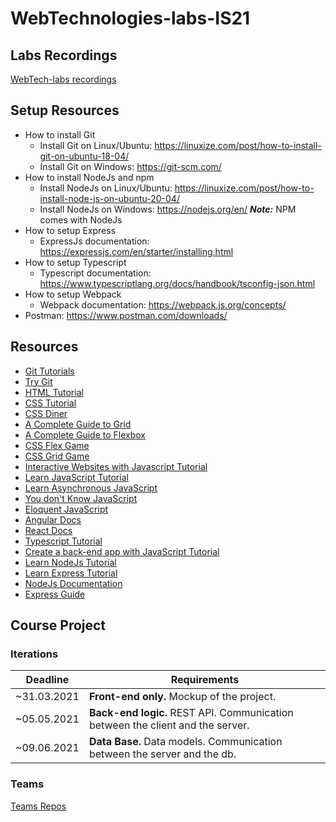 # WebTechnologies-labs-IS21

## Labs Recordings
[WebTech-labs recordings](https://drive.google.com/drive/folders/1cBoLKzPiDvdhuGxHicBSxKc5foKaUnZE?usp=sharing)

## Setup Resources
- How to install Git
  - Install Git on Linux/Ubuntu: https://linuxize.com/post/how-to-install-git-on-ubuntu-18-04/
  - Install Git on Windows: https://git-scm.com/
- How to install NodeJs and npm 
  - Install NodeJs on Linux/Ubuntu: https://linuxize.com/post/how-to-install-node-js-on-ubuntu-20-04/
  - Install NodeJs on Windows: https://nodejs.org/en/
**_Note:_** NPM comes with NodeJs
- How to setup Express
  - ExpressJs documentation: https://expressjs.com/en/starter/installing.html
 - How to setup Typescript
   - Typescript documentation: https://www.typescriptlang.org/docs/handbook/tsconfig-json.html
 - How to setup Webpack
   - Webpack documentation: https://webpack.js.org/concepts/  
 - Postman: https://www.postman.com/downloads/

## Resources
- [Git Tutorials](https://www.atlassian.com/git/tutorials)
- [Try Git](https://try.github.io/)
- [HTML Tutorial](https://www.codecademy.com/learn/learn-html)
- [CSS Tutorial](https://www.codecademy.com/learn/learn-css)
- [CSS Diner](https://flukeout.github.io/)
- [A Complete Guide to Grid](https://css-tricks.com/snippets/css/complete-guide-grid/)
- [A Complete Guide to Flexbox](https://css-tricks.com/snippets/css/a-guide-to-flexbox/)
- [CSS Flex Game](http://flexboxfroggy.com/)
- [CSS Grid Game](https://cssgridgarden.com/)
- [Interactive Websites with Javascript Tutorial](https://www.codecademy.com/learn/build-interactive-websites)
- [Learn JavaScript Tutorial](https://www.codecademy.com/learn/introduction-to-javascript)
- [Learn Asynchronous JavaScript](https://www.codecademy.com/learn/asynchronous-javascript)
- [You don't Know JavaScript](https://github.com/getify/You-Dont-Know-JS/blob/2nd-ed/get-started/README.md)
- [Eloquent JavaScript](https://github.com/amilajack/reading/blob/master/JavaScript/Eloquent%20JavaScript.pdf)
- [Angular Docs](https://angular.io/docs)
- [React Docs](https://reactjs.org/docs/getting-started.html)
- [Typescript Tutorial](https://www.codecademy.com/learn/learn-typescript)
- [Create a back-end app with JavaScript Tutorial](https://www.codecademy.com/learn/paths/create-a-back-end-app-with-javascript)
- [Learn NodeJs Tutorial](https://www.codecademy.com/learn/learn-node-js)
- [Learn Express Tutorial](https://www.codecademy.com/learn/learn-express)
- [NodeJs Documentation](https://nodejs.org/en/docs/)
- [Express Guide](https://expressjs.com/en/guide/routing.html)

## Course Project
### Iterations
Deadline | Requirements
--- | --- 
~31.03.2021 | **Front-end only.** Mockup of the project.
~05.05.2021 | **Back-end logic.** REST API. Communication between the client and the server.
~09.06.2021 | **Data Base.** Data models. Communication between the server and the db.

### Teams
[Teams Repos](https://docs.google.com/spreadsheets/d/1oH-NsjZOqljIBtgSA6HGNRWFULf6d6lOSkYjzHsCHz0/edit?usp=sharing)

